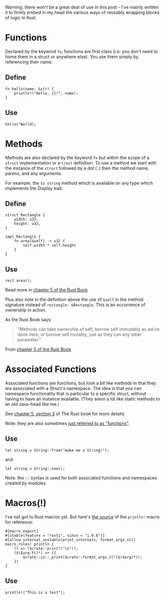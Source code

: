 Warning: there won't be a great deal of use in this post - I've mainly written it to firmly embed in my head the various ways of reusably wrapping blocks of logic in Rust.

# Functions 
Declared by the keyword ```fn```, functions are first class (i.e. you don't need to home them in a struct or anywhere else). You use them simply by referencing their name.

## Define
    
    fn hello(name: &str) {
        println!("Hello, {}!", name);
    }

## Use
    hello("World);

# Methods
Methods are also declared by the keyword ```fn``` but within the scope of a ```struct``` implementation or a ```trait``` definition. To use a method we start with the instance of the ```struct``` followed by a dot (```.```) then the method name, parens, and any arguments.

For example, the ```to_string``` method which is available on any type which implements the Display trait.

## Define

    struct Rectangle {
        width: u32,
        height: u32,
    }

    impl Rectangle {
        fn area(&self) -> u32 {
            self.width * self.height
        }
    }

## Use
    rect.area();

Read more in [chapter 5 of the Rust Book](https://doc.rust-lang.org/book/ch05-03-method-syntax.html)

Plus also note in the definition above the use of ```&self``` in the method signature instead of ```rectangle: &Rectangle```. This is an occurrence of ownership in action.

As the Rust Book says:

> "Methods can take ownership of self, borrow self immutably as we’ve done here, or borrow self mutably, just as they can any other parameter."  

From [chapter 5 of the Rust Book](https://doc.rust-lang.org/book/ch05-03-method-syntax.html)

# Associated Functions
Associated functions are functions, but look a _bit_ like methods in that they are associated with a Struct's namespace.  The idea is that you can namespace functionality that is particular to a specific struct, without having to have an instance available.  (They seem a lot like static methods to an old Java-head like me.)

See [chapter 5, section 3](https://doc.rust-lang.org/book/ch05-03-method-syntax.html#associated-functions) of The Rust book for more details.

Note: they are also sometimes [just referred to as "functions"](https://doc.rust-lang.org/book/ch08-02-strings.html#creating-a-new-string).

## Use
    let string = String::from("make me a String!");
    
and

    let string = String::new();

Note: the ```::``` syntax is used for both associated functions and namespaces created by modules.  

# Macros(!) 
I've not got to Rust macros yet. But here's [the source](https://doc.rust-lang.org/src/std/macros.rs.html#93-98) of the ```println!``` macro for reference:

    #[macro_export]
    #[stable(feature = "rust1", since = "1.0.0")]
    #[allow_internal_unstable(print_internals, format_args_nl)]
    macro_rules! println {
        () => ($crate::print!("\n"));
        ($($arg:tt)*) => ({
            $crate::io::_print($crate::format_args_nl!($($arg)*));
        })
    }
    
## Use

    println!("This is a test");

